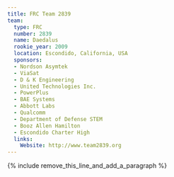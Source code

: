 ```yaml
---
title: FRC Team 2839
team:
  type: FRC
  number: 2839
  name: Daedalus
  rookie_year: 2009
  location: Escondido, California, USA
  sponsors:
  - Nordson Asymtek
  - ViaSat
  - D & K Engineering
  - United Technologies Inc.
  - PowerPlus
  - BAE Systems
  - Abbott Labs
  - Qualcomm
  - Department of Defense STEM
  - Booz Allen Hamilton
  - Escondido Charter High
  links:
    Website: http://www.team2839.org
---
```


{% include remove_this_line_and_add_a_paragraph %}